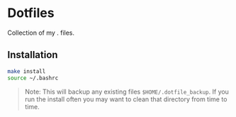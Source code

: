 Dotfiles
========

Collection of my . files.

Installation
------------

```bash
make install
source ~/.bashrc
```

> Note: This will backup any existing files `$HOME/.dotfile_backup`. If you
> run the install often you may want to clean that directory from time to
> time.
